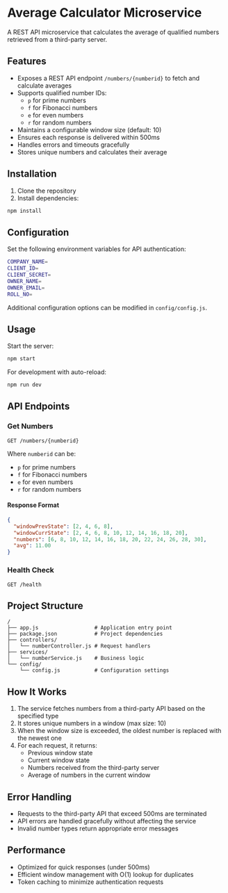 # Average Calculator Microservice

A REST API microservice that calculates the average of qualified numbers retrieved from a third-party server.

## Features

- Exposes a REST API endpoint `/numbers/{numberid}` to fetch and calculate averages
- Supports qualified number IDs:
  - `p` for prime numbers
  - `f` for Fibonacci numbers
  - `e` for even numbers
  - `r` for random numbers
- Maintains a configurable window size (default: 10)
- Ensures each response is delivered within 500ms
- Handles errors and timeouts gracefully
- Stores unique numbers and calculates their average

## Installation

1. Clone the repository
2. Install dependencies:
```bash
npm install
```

## Configuration

Set the following environment variables for API authentication:

```bash
COMPANY_NAME=
CLIENT_ID=
CLIENT_SECRET=
OWNER_NAME=
OWNER_EMAIL=
ROLL_NO=
```

Additional configuration options can be modified in `config/config.js`.

## Usage

Start the server:

```bash
npm start
```

For development with auto-reload:

```bash
npm run dev
```

## API Endpoints

### Get Numbers

```
GET /numbers/{numberid}
```

Where `numberid` can be:
- `p` for prime numbers
- `f` for Fibonacci numbers
- `e` for even numbers
- `r` for random numbers

#### Response Format

```json
{
  "windowPrevState": [2, 4, 6, 8],
  "windowCurrState": [2, 4, 6, 8, 10, 12, 14, 16, 18, 20],
  "numbers": [6, 8, 10, 12, 14, 16, 18, 20, 22, 24, 26, 28, 30],
  "avg": 11.00
}
```

### Health Check

```
GET /health
```

## Project Structure

```
/
├── app.js                  # Application entry point
├── package.json            # Project dependencies
├── controllers/             
│   └── numberController.js # Request handlers
├── services/
│   └── numberService.js    # Business logic
└── config/
    └── config.js           # Configuration settings
```

## How It Works

1. The service fetches numbers from a third-party API based on the specified type
2. It stores unique numbers in a window (max size: 10)
3. When the window size is exceeded, the oldest number is replaced with the newest one
4. For each request, it returns:
   - Previous window state
   - Current window state
   - Numbers received from the third-party server
   - Average of numbers in the current window

## Error Handling

- Requests to the third-party API that exceed 500ms are terminated
- API errors are handled gracefully without affecting the service
- Invalid number types return appropriate error messages

## Performance

- Optimized for quick responses (under 500ms)
- Efficient window management with O(1) lookup for duplicates
- Token caching to minimize authentication requests
